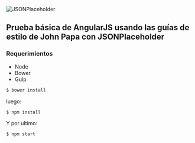 ![JSONPlaceholder](http://nik.techvoltz.com/wp-content/uploads/sites/5/2015/05/Screen-Shot-2015-05-24-at-6.09.57-PM-825x362.png)


## Prueba básica de AngularJS usando las guías de estilo de John Papa con JSONPlaceholder

### Requerimientos

* Node
* Bower
* Gulp

```bash
$ bower install
``` 

luego: 

```
$ npm install
``` 

Y por ultimo:


```
$ npm start
``` 